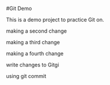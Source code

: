 #Git Demo

This is a demo project to practice Git on.

making a second change

making a third change

making a fourth change

write changes to Gitgi

using git commit
